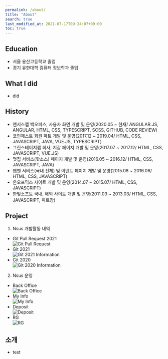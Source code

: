 ```yaml
---
permalink: /about/
title: "About"
search: true
last_modified_at: 2021-07-17T09:24:07+09:00
toc: true
---
```


## Education
 - 서울 용산고등학교 졸업
 - 경기 유한대학 컴퓨터 정보학과 졸업

## What I did
 - did

## History
 - 앤서스랩 백오피스, 사용자 화면 개발 및 운영(2020.05 ~ 현재/ ANGULAR.JS, ANGULAR, HTML, CSS, TYPESCRIPT, SCSS, GITHUB, CODE REVIEW)
 - 코인제스트 회원 파트 개발 및 운영(2017.12 ~ 2019.04/ HTML, CSS, JAVASCRIPT, JAVA, VUE.JS, TYPESCRIPT)
 - 그린스테이지랩 회사, 지갑 페이지 개발 및 운영(2017.07 ~ 2017.12/ HTML, CSS, JAVASCRIPT, VUE.JS)
 - 멋집 서비스(핫소스) 페이지 개발 및 운영(2016.05 ~ 2016.12/ HTML, CSS, JAVASCRIPT, JAVA)
 - 웹젠 서비스(국내 전체) 및 이벤트 페이지 개발 및 운영(2015.08 ~ 2016.06/ HTML, CSS, JAVASCRIPT)
 - 온오프믹스 사이트 개발 및 운영(2014.07 ~ 2015.07/ HTML, CSS, JAVASCRIPT)
 - 한빛소프트 국내, 해외 사이트 개발 및 운영(2011.03 ~ 2013.03/ HTML, CSS, JAVASCRIPT, 파트장)

## Project
1. Nsus 개발활동 내역
  * Git Pull Request 2021  
  ![Git Pull Request](/techblog/assets/images/pr1.png)  
  * Git 2021  
  ![Git 2021 Information](/techblog/assets/images/git-2021.png)  
  * Git 2020  
  ![Git 2020 Information](/techblog/assets/images/git-2020.png)  
2. Nsus 운영  
  * Back Office  
  ![Back Office](/techblog/assets/images/backoffice.png)  
  * My Info  
  ![My Info](/techblog/assets/images/myinfo.png)  
  * Deposit  
  ![Deposit](/techblog/assets/images/deposit.png)  
  * RG  
  ![RG](/techblog/assets/images/rg.png)  

## 소개
 - test
